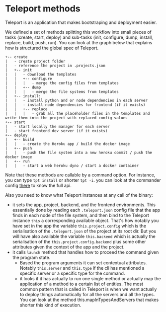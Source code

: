 # Teleport methods

Teleport is an application that makes bootstraping and deployment easier.

We defined a set of methods splitting this workflow into small pieces of tasks (create, start, deploy) and sub-tasks (init, configure, dump, install, replace, build, push, run). You can look at the graph below that explains how is structured the global spec of Teleport.

```
+-- create
|   - create project folder
|   - reference the project in .projects.json
|   +-- init
|   |   - download the templates
|   |   +-- configure
|   |   |   - merge the config files from templates
|   |   +-- dump
|   |   |   - merge the file systems from templates
|   +-- install:
|   |   - install python and or node dependencies in each server
|   |   - install node dependencies for frontend (if it exists)
|   |   +-- replace
|   |   |   - grab all the placeholder files in the templates and write them into the project with replaced config values
+-- start
|   - start locally the manager for each server
|   - start frontend dev server (if it exists)
+-- deploy
|   +-- build
|   |   - create the Heroku app / build the docker image
|   +-- push
|   |   - push the file system into a new heroku commit / push the docker image
|   +-- run
|   |   - start a web heroku dyno / start a docker container
```

Note that these methods are callable by a command option. For instance, you can type `tpt install` or shorter `tpt -i`. you can look at the commander config [there](https://github.com/snipsco/teleport/blob/master/bin/index.js]) to know the full api.

Also you need to know what Teleport instances at any call of the binary:
  - it sets the app, project, backend, and the frontend environments. This essentially done by reading each `.teleport.json` config file that the app finds
  in each node of the file system, and then bind to the Teleport instance `this` a corresponding available object. That's how notably you have set in the app the variable `this.project.config` which is the serialisation of the `.teleport.json` of the project at its root dir. But you will have also available the variable `this.backend` which is actually the serialisation of the `this.project.config.backend` plus some other attributes given the context of the app and the project.
  - it calls `launch` method that handles how to proceed the command given the program state.
    - Based the program arguments it can set contextual attributes. Notably
    `this.server` and `this.type` if the cli has mentioned a specific server or a specific type for the command.
    - it looks if it has actually to run one single method or actually map the application of a method to a certain list of entities. The most common pattern that is called in Teleport is when we want actually to deploy things automatically for all the servers and all the types. You can look at the method
    this.mapInTypesAndServers that makes shorter this kind of execution.
